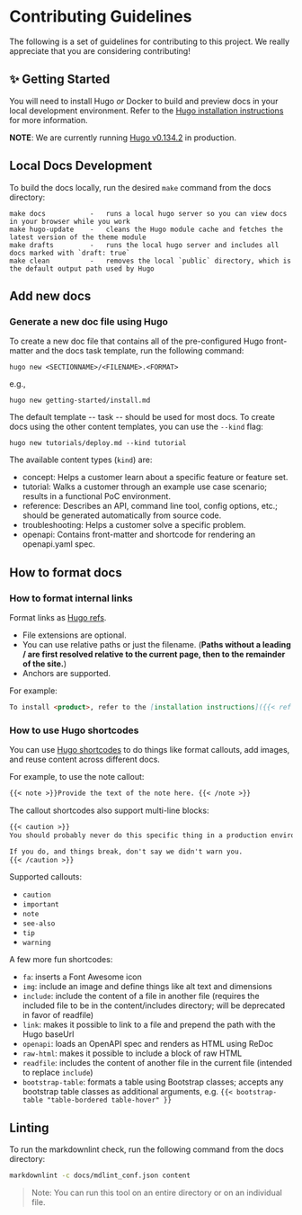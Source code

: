 # Contributing Guidelines

The following is a set of guidelines for contributing to this project. We really appreciate that you are considering contributing!

## ✨ Getting Started

You will need to install Hugo _or_ Docker to build and preview docs in your local development environment.
Refer to the [Hugo installation instructions](https://gohugo.io/getting-started/installing/) for more information.

**NOTE**: We are currently running [Hugo v0.134.2](https://github.com/gohugoio/hugo/releases/tag/v0.134.2) in production.

## Local Docs Development

To build the docs locally, run the desired `make` command from the docs directory:

```text
make docs           -   runs a local hugo server so you can view docs in your browser while you work
make hugo-update    -   cleans the Hugo module cache and fetches the latest version of the theme module
make drafts         -   runs the local hugo server and includes all docs marked with `draft: true`
make clean          -   removes the local `public` directory, which is the default output path used by Hugo
```

## Add new docs

### Generate a new doc file using Hugo

To create a new doc file that contains all of the pre-configured Hugo front-matter and the docs task template, run the following command:

`hugo new <SECTIONNAME>/<FILENAME>.<FORMAT>`

e.g.,

`hugo new getting-started/install.md`

The default template -- task -- should be used for most docs. To create docs using the other content templates, you can use the `--kind` flag:

`hugo new tutorials/deploy.md --kind tutorial`

The available content types (`kind`) are:

- concept: Helps a customer learn about a specific feature or feature set.
- tutorial: Walks a customer through an example use case scenario; results in a functional PoC environment.
- reference: Describes an API, command line tool, config options, etc.; should be generated automatically from source code.
- troubleshooting: Helps a customer solve a specific problem.
- openapi: Contains front-matter and shortcode for rendering an openapi.yaml spec.

## How to format docs

### How to format internal links

Format links as [Hugo refs](https://gohugo.io/content-management/cross-references/).

- File extensions are optional.
- You can use relative paths or just the filename. (**Paths without a leading / are first resolved relative to the current page, then to the remainder of the site.**)
- Anchors are supported.

For example:

```md
To install <product>, refer to the [installation instructions]({{< ref "install" >}}).
```

### How to use Hugo shortcodes

You can use [Hugo shortcodes](/docs/themes/f5-hugo/layouts/shortcodes/) to do things like format callouts, add images, and reuse content across different docs.

For example, to use the note callout:

```md
{{< note >}}Provide the text of the note here. {{< /note >}}
```

The callout shortcodes also support multi-line blocks:

```md
{{< caution >}}
You should probably never do this specific thing in a production environment.

If you do, and things break, don't say we didn't warn you.
{{< /caution >}}
```

Supported callouts:

- `caution`
- `important`
- `note`
- `see-also`
- `tip`
- `warning`

A few more fun shortcodes:

- `fa`: inserts a Font Awesome icon
- `img`: include an image and define things like alt text and dimensions
- `include`: include the content of a file in another file (requires the included file to be in the content/includes directory; will be deprecated in favor of readfile)
- `link`: makes it possible to link to a file and prepend the path with the Hugo baseUrl
- `openapi`: loads an OpenAPI spec and renders as HTML using ReDoc
- `raw-html`: makes it possible to include a block of raw HTML
- `readfile`: includes the content of another file in the current file (intended to replace `include`)
- `bootstrap-table`: formats a table using Bootstrap classes; accepts any bootstrap table classes as additional arguments, e.g. `{{< bootstrap-table "table-bordered table-hover" }}`

## Linting

To run the markdownlint check, run the following command from the docs directory:

```bash
markdownlint -c docs/mdlint_conf.json content
```

> Note: You can run this tool on an entire directory or on an individual file.
